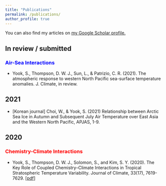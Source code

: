 ```yaml
---
title: "Publications"
permalink: /publications/
author_profile: true
---
```

You can also find my articles on <u><a href="https://scholar.google.com/citations?user=mvtir2cAAAAJ&hl=en&oi=ao">my Google Scholar profile</a>.</u>

## In review / submitted
### <span style="color:blue">Air-Sea Interactions</span>
* Yook, S., Thompson, D. W. J., Sun, L., & Patrizio, C. R. (2021). The atmospheric response to western North Pacific sea-surface temperature anomalies. J. Climate, in review.

## 2021
* [Korean journal] Choi, W., & Yook, S. (2021) Relationship between Arctic Sea Ice in Autumn and Subsequent July Air Temperature over East Asia and the Western North Pacific, APJAS, 1-9.

## 2020
### <span style="color:red">Chemistry-Climate Interactions</span>
* Yook, S., Thompson, D. W. J., Solomon, S., and Kim, S. Y. (2020). The Key Role of Coupled Chemistry–Climate Interactions in Tropical Stratospheric Temperature Variability. Journal of Climate, 33(17), 7619-7629.
\[[pdf](http://shimyook.github.io/files/JCL2020.pdf)\]
